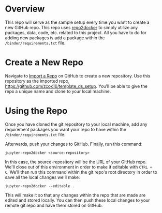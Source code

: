 # Overview
This repo will serve as the sample setup every time you want to create a new GitHub repo. This repo uses [repo2docker](https://github.com/jupyter/repo2docker) to simply utilize any packages, data, code, etc. related to this project.  All you have to do for adding new packages is add a package within the `/binder/requirements.txt` file.  

# Create a New Repo
Navigate to [Import a Repo](https://github.com/new/import) on GitHub to create a new repository.  Use this repository as the imported repo, https://github.com/zcox10/template_ds_setup. You'll be able to give the repo a unique name and clone to your local machine.  

# Using the Repo
Once you have cloned the git repository to your local machine, add any requirement packages you want your repo to have within the `/binder/requirements.txt` file.  

Afterwards, push your changes to GitHub.  Finally, run this command:

`jupyter-repo2docker <source-repository>`

In this case, the source-repository will be the URL of your GitHub repo. We'll close out of this environment in order to make it editable with `CTRL + C`.  We'll then run this command within the git repo's root directory in order to save all the local changes we'll make:

`jupyter-repo2docker --editable .`

This will make it so that any changes within the repo that are made are edited and stored locally.  You can then push these local changes to your remote git repo and have them stored on GitHub.  

